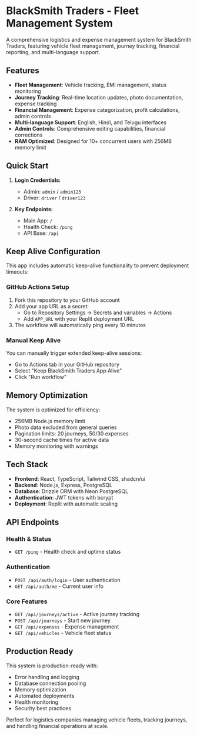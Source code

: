 # BlackSmith Traders - Fleet Management System

A comprehensive logistics and expense management system for BlackSmith Traders, featuring vehicle fleet management, journey tracking, financial reporting, and multi-language support.

## Features

- **Fleet Management**: Vehicle tracking, EMI management, status monitoring
- **Journey Tracking**: Real-time location updates, photo documentation, expense tracking
- **Financial Management**: Expense categorization, profit calculations, admin controls
- **Multi-language Support**: English, Hindi, and Telugu interfaces
- **Admin Controls**: Comprehensive editing capabilities, financial corrections
- **RAM Optimized**: Designed for 10+ concurrent users with 256MB memory limit

## Quick Start

1. **Login Credentials:**
   - Admin: `admin` / `admin123`
   - Driver: `driver` / `driver123`

2. **Key Endpoints:**
   - Main App: `/`
   - Health Check: `/ping`
   - API Base: `/api`

## Keep Alive Configuration

This app includes automatic keep-alive functionality to prevent deployment timeouts:

### GitHub Actions Setup

1. Fork this repository to your GitHub account
2. Add your app URL as a secret:
   - Go to Repository Settings → Secrets and variables → Actions
   - Add `APP_URL` with your Replit deployment URL
3. The workflow will automatically ping every 10 minutes

### Manual Keep Alive

You can manually trigger extended keep-alive sessions:
- Go to Actions tab in your GitHub repository
- Select "Keep BlackSmith Traders App Alive"
- Click "Run workflow"

## Memory Optimization

The system is optimized for efficiency:
- 256MB Node.js memory limit
- Photo data excluded from general queries
- Pagination limits: 20 journeys, 50/30 expenses
- 30-second cache times for active data
- Memory monitoring with warnings

## Tech Stack

- **Frontend**: React, TypeScript, Tailwind CSS, shadcn/ui
- **Backend**: Node.js, Express, PostgreSQL
- **Database**: Drizzle ORM with Neon PostgreSQL
- **Authentication**: JWT tokens with bcrypt
- **Deployment**: Replit with automatic scaling

## API Endpoints

### Health & Status
- `GET /ping` - Health check and uptime status

### Authentication
- `POST /api/auth/login` - User authentication
- `GET /api/auth/me` - Current user info

### Core Features
- `GET /api/journeys/active` - Active journey tracking
- `POST /api/journeys` - Start new journey
- `GET /api/expenses` - Expense management
- `GET /api/vehicles` - Vehicle fleet status

## Production Ready

This system is production-ready with:
- Error handling and logging
- Database connection pooling
- Memory optimization
- Automated deployments
- Health monitoring
- Security best practices

Perfect for logistics companies managing vehicle fleets, tracking journeys, and handling financial operations at scale.